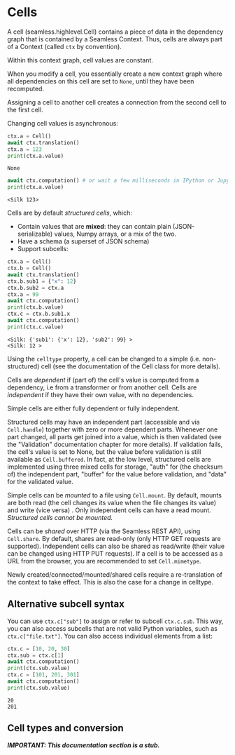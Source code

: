 # Cells

A cell (seamless.highlevel.Cell) contains a piece of data in the dependency graph that is contained by a Seamless Context.
Thus, cells are always part of a Context (called `ctx` by convention).

Within this context graph, cell values are constant.

When you modify a cell, you essentially create a new context graph where all dependencies on this cell are set to `None`, until they have been recomputed.

Assigning a cell to another cell creates a connection from the second cell to the first cell.

Changing cell values is asynchronous:

```python
ctx.a = Cell()
await ctx.translation()
ctx.a = 123
print(ctx.a.value)
```

`None`

```python
await ctx.computation() # or wait a few milliseconds in IPython or Jupyter
print(ctx.a.value)
```

`<Silk 123>`

Cells are by default *structured cells*, which:

- Contain values that are **mixed**: they can contain plain (JSON-serializable) values, Numpy arrays, or a mix of the two.
- Have a schema (a superset of JSON schema)
- Support subcells:

```python
ctx.a = Cell()
ctx.b = Cell()
await ctx.translation()
ctx.b.sub1 = {"x": 12}
ctx.b.sub2 = ctx.a
ctx.a = 99
await ctx.computation()
print(ctx.b.value)
ctx.c = ctx.b.sub1.x
await ctx.computation()
print(ctx.c.value)
```

```text
<Silk: {'sub1': {'x': 12}, 'sub2': 99} >
<Silk: 12 >
```

Using the `celltype` property, a cell can be changed to a simple (i.e. non-structured) cell (see the documentation of the Cell class for more details).

Cells are *dependent* if (part of) the cell's value is computed from a dependency, i.e from a transformer or from another cell.
Cells are *independent* if they have their own value, with no dependencies.

Simple cells are either fully dependent or fully independent. 

Structured cells may have an independent part (accessible and via `Cell.handle`) together with zero or more dependent parts. Whenever one part changed, all parts get joined into a value, which is then validated (see the "Validation" documentation chapter for more details). If validation fails, the cell's value is set to None, but the value before validation is still available as `Cell.buffered`. In fact, at the low level, structured cells are implemented using three mixed cells for storage, "auth" for (the checksum of) the independent part, "buffer" for the value before validation, and "data" for the validated value.

Simple cells can be *mounted* to a file using `Cell.mount`. By default, mounts are both read (the cell changes its value when the file changes its value) and write (vice versa) . Only independent cells can have a read mount. *Structured cells cannot be mounted.*

Cells can be *shared* over HTTP (via the Seamless REST API), using `Cell.share`. By default, shares are read-only (only HTTP GET requests are supported). Independent cells can also be shared as read/write (their value can be changed using HTTP PUT requests). If a cell is to be accessed as a URL from the browser, you are recommended to set `Cell.mimetype`.

Newly created/connected/mounted/shared cells require a re-translation of the context to take effect. This is also the case for a change in celltype.

## Alternative subcell syntax

You can use `ctx.c["sub"]` to assign or refer to subcell `ctx.c.sub`. This way, you can also access subcells that are not valid Python variables, such as `ctx.c["file.txt"]`.
You can also access individual elements from a list:
```python
ctx.c = [10, 20, 30]
ctx.sub = ctx.c[1]
await ctx.computation()
print(ctx.sub.value)
ctx.c = [101, 201, 301]
await ctx.computation()
print(ctx.sub.value)
```

```
20
201
```

## Cell types and conversion

***IMPORTANT: This documentation section is a stub.***

<!--
Cell types:

- Text cells
- Plain cells: str, float, int, bool
- Binary cells: numpy
- Mixed cells
- Conversion
- Code cells, cson, yaml
- Subcelltypes
- Semantic checksums: code, cson, yaml
- Checksum cells
-->